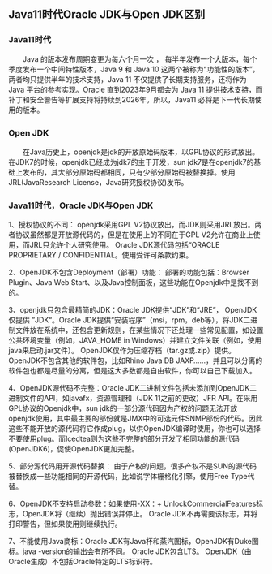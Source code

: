 ## Java11时代Oracle JDK与Open JDK区别
### Java11时代
　　Java 的版本发布周期变更为每六个月一次 ， 每半年发布一个大版本，每个季度发布一个中间特性版本，Java 9 和 Java 10 这两个被称为“功能性的版本”，两者均只提供半年的技术支持，Java 11 不仅提供了长期支持服务，还将作为 Java 平台的参考实现。Oracle 直到2023年9月都会为 Java 11 提供技术支持，而补丁和安全警告等扩展支持将持续到2026年。所以，Java11 必将是下一代长期使用的版本。

### Open JDK　　
　　在Java历史上，openjdk是jdk的开放原始码版本，以GPL协议的形式放出。在JDK7的时候，openjdk已经成为jdk7的主干开发，sun jdk7是在openjdk7的基础上发布的，其大部分原始码都相同，只有少部分原始码被替换掉。使用JRL(JavaResearch License，Java研究授权协议)发布。

### Java11时代，Oracle JDK与Open JDK
1、授权协议的不同： openjdk采用GPL V2协议放出，而JDK则采用JRL放出。两者协议虽然都是开放源代码的，但是在使用上的不同在于GPL V2允许在商业上使用，而JRL只允许个人研究使用。 Oracle JDK源代码包括“ORACLE PROPRIETARY / CONFIDENTIAL。使用受许可条款约束。

2、OpenJDK不包含Deployment（部署）功能： 部署的功能包括：Browser Plugin、Java Web Start、以及Java控制面板，这些功能在Openjdk中是找不到的。 

3、openjdk只包含最精简的JDK：Oracle JDK提供“JDK”和“JRE”， OpenJDK仅提供 ”JDK“。Oracle JDK提供“安装程序”（msi，rpm，deb等），将JDK二进制文件放在系统中，还包含更新规则，在某些情况下还处理一些常见配置，如设置公共环境变量（例如，JAVA_HOME in Windows）并建立文件关联（例如，使用java来启动.jar文件）。 OpenJDK仅作为压缩存档（tar.gz或.zip）提供。 OpenJDK不包含其他的软件包，比如Rhino Java DB JAXP……，并且可以分离的软件包也都是尽量的分离，但是这大多数都是自由软件，你可以自己下载加入。 

4、OpenJDK源代码不完整：Oracle JDK二进制文件包括未添加到OpenJDK二进制文件的API，如javafx，资源管理和（JDK 11之前的更改）JFR API。在采用GPL协议的Openjdk中，sun jdk的一部分源代码因为产权的问题无法开放openjdk使用，其中最主要的部份就是JMX中的可选元件SNMP部份的代码。因此这些不能开放的源代码将它作成plug，以供OpenJDK编译时使用，你也可以选择不要使用plug。而Icedtea则为这些不完整的部分开发了相同功能的源代码(OpenJDK6)，促使OpenJDK更加完整。 

5、部分源代码用开源代码替换： 由于产权的问题，很多产权不是SUN的源代码被替换成一些功能相同的开源代码，比如说字体栅格化引擎，使用Free Type代替。 

6、OpenJDK不支持启动参数：如果使用-XX：+ UnlockCommercialFeatures标志，OpenJDK将（继续）抛出错误并停止。 Oracle JDK不再需要该标志，并将打印警告，但如果使用则继续执行。

7、不能使用Java商标：Oracle JDK有Java杯和蒸汽图标，OpenJDK有Duke图标。java -version的输出会有所不同。 Oracle JDK包含LTS。 OpenJDK（由Oracle生成）不包括Oracle特定的LTS标识符。
